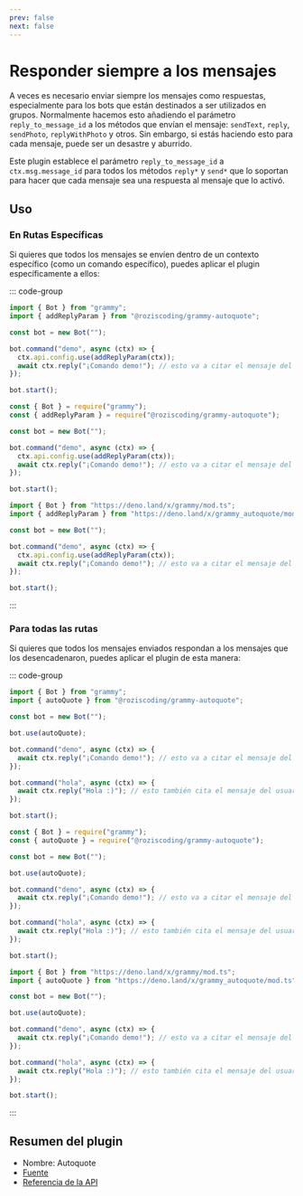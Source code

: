 ```yaml
---
prev: false
next: false
---
```


# Responder siempre a los mensajes

A veces es necesario enviar siempre los mensajes como respuestas, especialmente para los bots que están destinados a ser utilizados en grupos.
Normalmente hacemos esto añadiendo el parámetro `reply_to_message_id` a los métodos que envían el mensaje: `sendText`, `reply`, `sendPhoto`, `replyWithPhoto` y otros.
Sin embargo, si estás haciendo esto para cada mensaje, puede ser un desastre y aburrido.

Este plugin establece el parámetro `reply_to_message_id` a `ctx.msg.message_id` para todos los métodos `reply*` y `send*` que lo soportan para hacer que cada mensaje sea una respuesta al mensaje que lo activó.

## Uso

### En Rutas Específicas

Si quieres que todos los mensajes se envíen dentro de un contexto específico (como un comando específico), puedes aplicar el plugin específicamente a ellos:

::: code-group

```ts [TypeScript]
import { Bot } from "grammy";
import { addReplyParam } from "@roziscoding/grammy-autoquote";

const bot = new Bot("");

bot.command("demo", async (ctx) => {
  ctx.api.config.use(addReplyParam(ctx));
  await ctx.reply("¡Comando demo!"); // esto va a citar el mensaje del usuario
});

bot.start();
```

```js [JavaScript]
const { Bot } = require("grammy");
const { addReplyParam } = require("@roziscoding/grammy-autoquote");

const bot = new Bot("");

bot.command("demo", async (ctx) => {
  ctx.api.config.use(addReplyParam(ctx));
  await ctx.reply("¡Comando demo!"); // esto va a citar el mensaje del usuario
});

bot.start();
```

```ts [Deno]
import { Bot } from "https://deno.land/x/grammy/mod.ts";
import { addReplyParam } from "https://deno.land/x/grammy_autoquote/mod.ts";

const bot = new Bot("");

bot.command("demo", async (ctx) => {
  ctx.api.config.use(addReplyParam(ctx));
  await ctx.reply("¡Comando demo!"); // esto va a citar el mensaje del usuario
});

bot.start();
```

:::

### Para todas las rutas

Si quieres que todos los mensajes enviados respondan a los mensajes que los desencadenaron, puedes aplicar el plugin de esta manera:

::: code-group

```ts [TypeScript]
import { Bot } from "grammy";
import { autoQuote } from "@roziscoding/grammy-autoquote";

const bot = new Bot("");

bot.use(autoQuote);

bot.command("demo", async (ctx) => {
  await ctx.reply("¡Comando demo!"); // esto va a citar el mensaje del usuario
});

bot.command("hola", async (ctx) => {
  await ctx.reply("Hola :)"); // esto también cita el mensaje del usuario
});

bot.start();
```

```js [JavaScript]
const { Bot } = require("grammy");
const { autoQuote } = require("@roziscoding/grammy-autoquote");

const bot = new Bot("");

bot.use(autoQuote);

bot.command("demo", async (ctx) => {
  await ctx.reply("¡Comando demo!"); // esto va a citar el mensaje del usuario
});

bot.command("hola", async (ctx) => {
  await ctx.reply("Hola :)"); // esto también cita el mensaje del usuario
});

bot.start();
```

```ts [Deno]
import { Bot } from "https://deno.land/x/grammy/mod.ts";
import { autoQuote } from "https://deno.land/x/grammy_autoquote/mod.ts";

const bot = new Bot("");

bot.use(autoQuote);

bot.command("demo", async (ctx) => {
  await ctx.reply("¡Comando demo!"); // esto va a citar el mensaje del usuario
});

bot.command("hola", async (ctx) => {
  await ctx.reply("Hola :)"); // esto también cita el mensaje del usuario
});

bot.start();
```

:::

## Resumen del plugin

- Nombre: Autoquote
- [Fuente](https://github.com/roziscoding/grammy-autoquote)
- [Referencia de la API](/ref/autoquote/)
